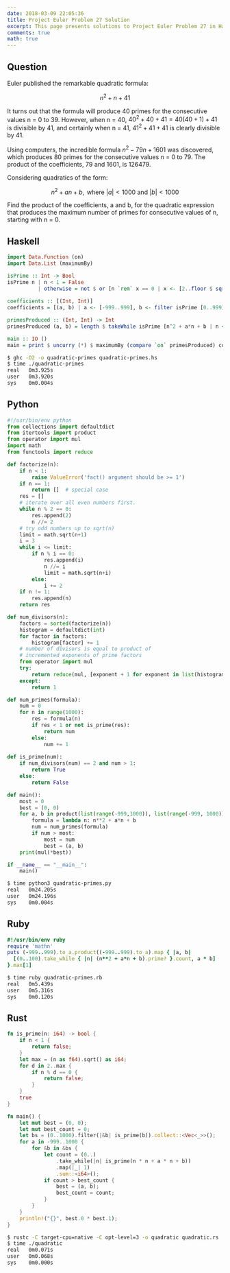 ```yaml
---
date: 2018-03-09 22:05:36
title: Project Euler Problem 27 Solution
excerpt: This page presents solutions to Project Euler Problem 27 in Haskell, Python, Ruby and Rust.
comments: true
math: true
---
```



## Question

Euler published the remarkable quadratic formula:

$$n^2 + n + 41$$

It turns out that the formula will produce 40 primes 
for the consecutive values n = 0 to 39. However, when 
n = 40, $40^2 + 40 + 41 = 40(40 + 1) + 41$ is divisible 
by 41, and certainly when n = 41, $41^2 + 41 + 41$ is 
clearly divisible by 41.

Using computers, the incredible formula  $n^2 - 79n + 1601$
was discovered, which produces 80 primes for the 
consecutive values n = 0 to 79. The product of the 
coefficients, 79 and 1601, is 126479.

Considering quadratics of the form:

$$n^2 + an + b, \text{ where } |a| \lt 1000 \text{ and } |b| \lt 1000$$

Find the product of the coefficients, a and b, for 
the quadratic expression that produces the maximum 
number of primes for consecutive values of n, 
starting with n = 0.






## Haskell

```haskell
import Data.Function (on)
import Data.List (maximumBy)

isPrime :: Int -> Bool
isPrime n | n < 1 = False
          | otherwise = not $ or [n `rem` x == 0 | x <- [2..floor $ sqrt $ fromIntegral n]]
 
coefficients :: [(Int, Int)]
coefficients = [(a, b) | a <- [-999..999], b <- filter isPrime [0..999]]

primesProduced :: (Int, Int) -> Int
primesProduced (a, b) = length $ takeWhile isPrime [n^2 + a*n + b | n <- [0..]]

main :: IO ()
main = print $ uncurry (*) $ maximumBy (compare `on` primesProduced) coefficients
```


```bash
$ ghc -O2 -o quadratic-primes quadratic-primes.hs
$ time ./quadratic-primes
real   0m3.925s
user   0m3.920s
sys    0m0.004s
```



## Python

```python
#!/usr/bin/env python
from collections import defaultdict
from itertools import product
from operator import mul
import math
from functools import reduce

def factorize(n):
    if n < 1:
        raise ValueError('fact() argument should be >= 1')
    if n == 1:
        return []  # special case
    res = []
    # iterate over all even numbers first.
    while n % 2 == 0:
        res.append(2)
        n //= 2
    # try odd numbers up to sqrt(n)
    limit = math.sqrt(n+1)
    i = 3
    while i <= limit:
        if n % i == 0:
            res.append(i)
            n //= i
            limit = math.sqrt(n+i)
        else:
            i += 2
    if n != 1:
        res.append(n)
    return res

def num_divisors(n):
    factors = sorted(factorize(n))
    histogram = defaultdict(int)
    for factor in factors:
        histogram[factor] += 1
    # number of divisors is equal to product of 
    # incremented exponents of prime factors
    from operator import mul
    try:
        return reduce(mul, [exponent + 1 for exponent in list(histogram.values())])
    except:
        return 1

def num_primes(formula):
    num = 0
    for n in range(1000):
        res = formula(n)
        if res < 1 or not is_prime(res):
            return num
        else:
            num += 1
 
def is_prime(num):
    if num_divisors(num) == 2 and num > 1:
        return True
    else:
        return False

def main():
    most = 0
    best = (0, 0)
    for a, b in product(list(range(-999,1000)), list(range(-999, 1000))):
        formula = lambda n: n**2 + a*n + b
        num = num_primes(formula) 
        if num > most:
            most = num
            best = (a, b)
    print(mul(*best))

if __name__ == "__main__":
    main()
```


```bash
$ time python3 quadratic-primes.py
real   0m24.205s
user   0m24.196s
sys    0m0.004s
```



## Ruby

```ruby
#!/usr/bin/env ruby
require 'mathn'
puts (-999..999).to_a.product((-999..999).to_a).map { |a, b|
  [(0..100).take_while { |n| (n**2 + a*n + b).prime? }.count, a * b]
}.max[1]
```


```bash
$ time ruby quadratic-primes.rb
real   0m5.439s
user   0m5.316s
sys    0m0.120s
```



## Rust

```rust
fn is_prime(n: i64) -> bool {
    if n < 1 {
        return false;
    }
    let max = (n as f64).sqrt() as i64;
    for d in 2..max {
        if n % d == 0 {
            return false;
        }
    }
    true
}

fn main() {
    let mut best = (0, 0);
    let mut best_count = 0;
    let bs = (0..1000).filter(|&b| is_prime(b)).collect::<Vec<_>>();
    for a in -999..1000 {
        for &b in &bs {
            let count = (0..)
                .take_while(|n| is_prime(n * n + a * n + b))
                .map(|_| 1)
                .sum::<i64>();
            if count > best_count {
                best = (a, b);
                best_count = count;
            }
        }
    }
    println!("{}", best.0 * best.1);
}
```


```bash
$ rustc -C target-cpu=native -C opt-level=3 -o quadratic quadratic.rs
$ time ./quadratic
real   0m0.071s
user   0m0.068s
sys    0m0.000s
```



